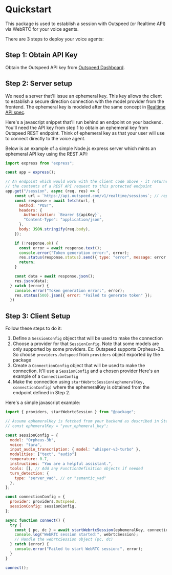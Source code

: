 # Quickstart

This package is used to establish a session with Outspeed (or Realtime API) via WebRTC for your voice agents.

There are 3 steps to deploy your voice agents:

## Step 1: Obtain API Key

Obtain the Outspeed API key from [Outspeed Dashboard](https://dashboard.outspeed.com).

## Step 2: Server setup

We need a server that'll issue an ephemeral key. This key allows the client to establish a secure direction connection with the model provider
from the frontend. The ephemeral key is modeled after the same concept in [Realtime API spec](https://platform.openai.com/docs/guides/realtime#creating-an-ephemeral-token).

Here's a javascript snippet that'll run behind an endpoint on your backend. You'll need the API key from step 1 to obtain an ephemeral
key from Outspeed REST endpoint. Think of ephemeral key as that your user will use to connect directly to the voice agent.

Below is an example of a simple Node.js express server which mints an ephemeral API key using the REST API:

```js
import express from "express";

const app = express();

// An endpoint which would work with the client code above - it returns
// the contents of a REST API request to this protected endpoint
app.get("/session", async (req, res) => {
    const url = `https://api.outspeed.com/v1/realtime/sessions`; // replace with api.openai.com for getting OpenAI token
    const response = await fetch(url, {
      method: "POST",
      headers: {
        Authorization: `Bearer ${apiKey}`,
        "Content-Type": "application/json",
      },
      body: JSON.stringify(req.body),
    });

    if (!response.ok) {
      const error = await response.text();
      console.error("Token generation error:", error);
      res.status(response.status).send({ type: "error", message: error });
      return;
    }

    const data = await response.json();
    res.json(data);
  } catch (error) {
    console.error("Token generation error:", error);
    res.status(500).json({ error: "Failed to generate token" });
  })
```

## Step 3: Client Setup

Follow these steps to do it:

1. Define a `SessionConfig` object that will be used to make the connection
2. Choose a provider for that `SessionConfig`. Note that some models are only supported by some providers.
   Ex: Outspeed supports Orpheus-3b. So choose `providers.Outspeed` from `providers` object exported by the package
3. Create a `ConnectionConfig` object that will be used to make the connection. It'll use a `SessionConfig` and a chosen provider
   Here's an example of a `ConnectionConfig`
4. Make the connection using `startWebrtcSession(ephemeralKey, connectionConfig)` where the ephemeralKey is obtained from the endpoint defined in Step 2.


Here's a simple javascript example:
```js
import { providers, startWebrtcSession } from "@package";

// Assume ephemeralKey is fetched from your backend as described in Step 2
// const ephemeralKey = "your_ephemeral_key";

const sessionConfig = {
  model: "Orpheus-3b",
  voice: "tara", 
  input_audio_transcription: { model: "whisper-v3-turbo" },
  modalities: ["text", "audio"]
  temperature: 0.7,
  instructions: "You are a helpful assistant.",
  tools: [], // Add any FunctionDefinition objects if needed
  turn_detection: {
    type: "server_vad", // or "semantic_vad"
  },
};

const connectionConfig = {
  provider: providers.Outspeed,
  sessionConfig: sessionConfig,
};

async function connect() {
  try {
    const { pc, dc } = await startWebrtcSession(ephemeralKey, connectionConfig);
    console.log("WebRTC session started:", webrtcSession);
    // Handle the webrtcSession object (pc, dc)
  } catch (error) {
    console.error("Failed to start WebRTC session:", error);
  }
}

connect();
```
